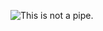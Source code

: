 ![This is not a pipe.](http://upload.wikimedia.org/wikipedia/en/thumb/b/b9/MagrittePipe.jpg/300px-MagrittePipe.jpg)
